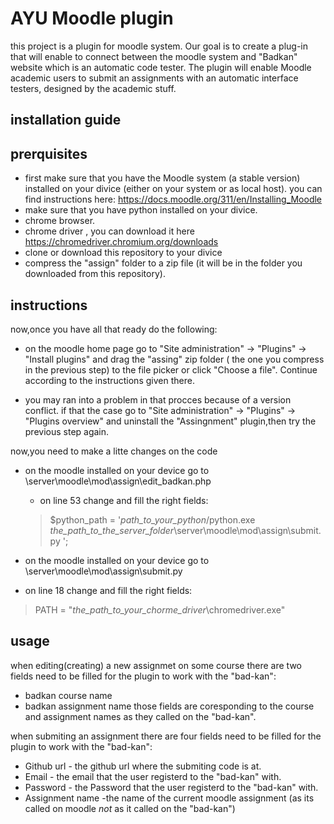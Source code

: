 # AYU Moodle plugin

this project is a plugin for moodle system.
Our goal is to create a plug-in that will enable to connect between the moodle system and "Badkan" website which is an automatic code tester.
The plugin will enable Moodle academic users to submit an assignments with an automatic interface testers, designed by the academic stuff.

## installation guide

## prerquisites
- first make sure that you have the Moodle system (a stable version) installed on your divice (either on your system or as local host).
  you can find instructions here: https://docs.moodle.org/311/en/Installing_Moodle
- make sure that you have python installed on your divice.
- chrome browser.
- chrome driver , you can download it here https://chromedriver.chromium.org/downloads
- clone or download this repository to your divice
- compress the "assign" folder to a zip file (it will be in the folder you downloaded from this repository).

## instructions
now,once you have all that ready do the following:
 
 - on the moodle home page go to "Site administration" -> "Plugins" -> "Install plugins"
   and drag the "assing" zip folder ( the one you compress in the previous step) to the file picker or click "Choose a file".
   Continue according to the instructions given there.
   
 - you may ran into a problem in that procces because of a version conflict.
   if that the case go to "Site administration" -> "Plugins" -> "Plugins overview"
   and uninstall the "Assingnment" plugin,then try the previous step again.
   
now,you need to make a litte changes on the code
 - on the moodle installed on your device go to \server\moodle\mod\assign\edit_badkan.php 
   - on line 53 change and fill the right fields:
    > $python_path = '*path_to_your_python*/python.exe     *the_path_to_the_server_folder*\server\moodle\mod\assign\submit.py ';
     
 -  on the moodle installed on your device go to \server\moodle\mod\assign\submit.py
   - on line 18 change and fill the right fields:
   > PATH = "*the_path_to_your_chorme_driver*\chromedriver.exe"
   
## usage
  when editing(creating) a new assignmet on some course there are two fields need to be filled for 
  the plugin to work with the "bad-kan":
   - badkan course name
   - badkan assignment name
  those fields are coresponding to the course and assignment names as they called on the "bad-kan".
  
  when submiting an assignment there are four fields need to be filled for 
  the plugin to work with the "bad-kan":
   - Github url - the github url where the submiting code is at.
   - Email - the email that the user registerd to the "bad-kan" with.
   - Password - the Password that the user registerd to the "bad-kan" with.
   -  Assignment name -the name of the current moodle assignment (as its called on moodle *not* as it called on the "bad-kan") 


   
   
 
   

    


 
 

